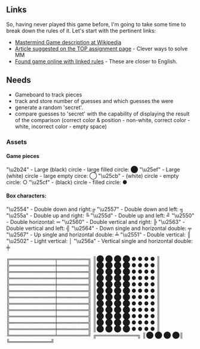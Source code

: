 ## Links

So, having never played this game before, I'm going to take some time to break down the rules of it. Let's start with the pertinent links:

- [Mastermind Game description at Wikipedia](<https://en.wikipedia.org/wiki/Mastermind_(board_game)>)
- [Article suggested on the TOP assignment page](https://puzzling.stackexchange.com/questions/546/clever-ways-to-solve-mastermind) - Clever ways to solve MM
- [Found game online with linked rules](https://webgamesonline.com/mastermind/rules.php) - These are closer to English.

## Needs

- Gameboard to track pieces
- track and store number of guesses and which guesses the were
- generate a random 'secret'.
- compare guesses to 'secret' with the capability of displaying the result of the comparison (correct color & position - non-white, correct color - white, incorrect color - empty space)

### Assets

#### Game pieces

"\u2b24" - Large (black) circle - large filled circle: ⬤
"\u25ef" - Large (white) circle - large empty circe: ◯
"\u25cb" - (white) circle - empty circle: ○
"\u25cf" - (black) circle - filled circle: ●

#### Box characters:

"\u2554" - Double down and right:╔
"\u2557" - Double down and left: ╗
"\u255a" - Double up and right: ╚
"\u255d" - Double up and left: ╝
"\u2550" - Double horizontal: ═
"\u2560" - Double vertical and right: ╠
"\u2563" - Double vertical and left: ╣
"\u2564" - Down single and horizontal double: ╤
"\u2567" - Up single and horizontal double: ╧
"\u2551" - Double vertical: ║
"\u2502" - Light vertical: │
"\u256a" - Vertical single and horizontal double: ╪

╔════════════╤════════╗
║⬤ ⬤ ⬤ ⬤ ● ● ● ● ║
╠════════════╪════════╣
║⬤ ⬤ ⬤ ⬤ ● ● ● ● ║
╠════════════╪════════╣
║⬤ ⬤ ⬤ ⬤ ● ● ● ● ║
╠════════════╪════════╣
║⬤ ⬤ ⬤ ⬤ ● ● ● ● ║
╠════════════╪════════╣
║⬤ ⬤ ⬤ ⬤ ● ● ● ● ║
╠════════════╪════════╣
║⬤ ⬤ ⬤ ⬤ ● ● ● ● ║
╠════════════╪════════╣
║⬤ ⬤ ⬤ ⬤ ● ● ● ● ║
╠════════════╪════════╣
║⬤ ⬤ ⬤ ⬤ ● ● ● ● ║
╠════════════╪════════╣
║⬤ ⬤ ⬤ ⬤ ● ● ● ● ║
╠════════════╪════════╣
║⬤ ⬤ ⬤ ⬤ ● ● ● ● ║
╠════════════╪════════╣
║⬤ ⬤ ⬤ ⬤ ● ● ● ● ║
╠════════════╪════════╣
║⬤ ⬤ ⬤ ⬤ ● ● ● ● ║
╚════════════╧════════╝
╔═══════════╗
║⬤ ⬤ ⬤ ⬤║
╚═══════════╝
